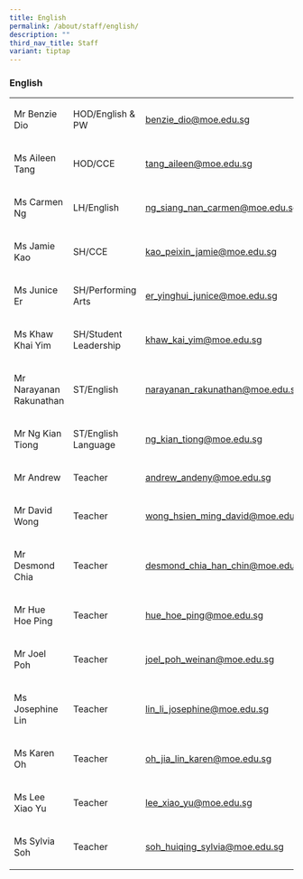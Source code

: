 ```yaml
---
title: English
permalink: /about/staff/english/
description: ""
third_nav_title: Staff
variant: tiptap
---
```

<h3>English</h3><table><tbody><tr><td rowspan="1" colspan="1"><p>Mr Benzie Dio</p></td><td rowspan="1" colspan="1"><p>HOD/English &amp; PW</p></td><td rowspan="1" colspan="1"><p><a href="benzie_dio@moe.edu.sg" rel="noopener noreferrer nofollow" target="_blank">benzie_dio@moe.edu.sg</a></p></td></tr><tr><td rowspan="1" colspan="1"><p>Ms Aileen Tang</p></td><td rowspan="1" colspan="1"><p>HOD/CCE</p></td><td rowspan="1" colspan="1"><p><a href="tang_aileen@moe.edu.sg" rel="noopener noreferrer nofollow" target="_blank">tang_aileen@moe.edu.sg</a></p></td></tr><tr><td rowspan="1" colspan="1"><p>Ms Carmen Ng</p></td><td rowspan="1" colspan="1"><p>LH/English</p></td><td rowspan="1" colspan="1"><p><a href="ng_siang_nan_carmen@moe.edu.sg" rel="noopener noreferrer nofollow" target="_blank">ng_siang_nan_carmen@moe.edu.sg</a></p></td></tr><tr><td rowspan="1" colspan="1"><p>Ms Jamie Kao</p></td><td rowspan="1" colspan="1"><p>SH/CCE</p></td><td rowspan="1" colspan="1"><p><a href="kao_peixin_jamie@moe.edu.sg" rel="noopener noreferrer nofollow" target="_blank">kao_peixin_jamie@moe.edu.sg</a></p></td></tr><tr><td rowspan="1" colspan="1"><p>Ms Junice Er</p></td><td rowspan="1" colspan="1"><p>SH/Performing Arts</p></td><td rowspan="1" colspan="1"><p><a href="er_yinghui_junice@moe.edu.sg" rel="noopener noreferrer nofollow" target="_blank">er_yinghui_junice@moe.edu.sg</a></p></td></tr><tr><td rowspan="1" colspan="1"><p>Ms Khaw Khai Yim</p></td><td rowspan="1" colspan="1"><p>SH/Student Leadership</p></td><td rowspan="1" colspan="1"><p><a href="khaw_kai_yim@moe.edu.sg" rel="noopener noreferrer nofollow" target="_blank">khaw_kai_yim@moe.edu.sg</a></p></td></tr><tr><td rowspan="1" colspan="1"><p>Mr Narayanan Rakunathan</p></td><td rowspan="1" colspan="1"><p>ST/English</p></td><td rowspan="1" colspan="1"><p><a href="narayanan_rakunathan@moe.edu.sg" rel="noopener noreferrer nofollow" target="_blank">narayanan_rakunathan@moe.edu.sg</a></p></td></tr><tr><td rowspan="1" colspan="1"><p>Mr Ng Kian Tiong</p></td><td rowspan="1" colspan="1"><p>ST/English Language</p></td><td rowspan="1" colspan="1"><p><a href="ng_kian_tiong@moe.edu.sg" rel="noopener noreferrer nofollow" target="_blank">ng_kian_tiong@moe.edu.sg</a></p></td></tr><tr><td rowspan="1" colspan="1"><p>Mr Andrew</p></td><td rowspan="1" colspan="1"><p>Teacher</p></td><td rowspan="1" colspan="1"><p><a href="andrew_andeny@moe.edu.sg" rel="noopener noreferrer nofollow" target="_blank">andrew_andeny@moe.edu.sg</a></p></td></tr><tr><td rowspan="1" colspan="1"><p>Mr David Wong</p></td><td rowspan="1" colspan="1"><p>Teacher</p></td><td rowspan="1" colspan="1"><p><a href="wong_hsien_ming_david@moe.edu.sg" rel="noopener noreferrer nofollow" target="_blank">wong_hsien_ming_david@moe.edu.sg</a></p></td></tr><tr><td rowspan="1" colspan="1"><p>Mr Desmond Chia</p></td><td rowspan="1" colspan="1"><p>Teacher</p></td><td rowspan="1" colspan="1"><p><a href="desmond_chia_han_chin@moe.edu.sg" rel="noopener noreferrer nofollow" target="_blank">desmond_chia_han_chin@moe.edu.sg</a></p></td></tr><tr><td rowspan="1" colspan="1"><p>Mr Hue Hoe Ping</p></td><td rowspan="1" colspan="1"><p>Teacher</p></td><td rowspan="1" colspan="1"><p><a href="hue_hoe_ping@moe.edu.sg" rel="noopener noreferrer nofollow" target="_blank">hue_hoe_ping@moe.edu.sg</a></p></td></tr><tr><td rowspan="1" colspan="1"><p>Mr Joel Poh</p></td><td rowspan="1" colspan="1"><p>Teacher</p></td><td rowspan="1" colspan="1"><p><a href="joel_poh_weinan@moe.edu.sg" rel="noopener noreferrer nofollow" target="_blank">joel_poh_weinan@moe.edu.sg</a></p></td></tr><tr><td rowspan="1" colspan="1"><p>Ms Josephine Lin</p></td><td rowspan="1" colspan="1"><p>Teacher</p></td><td rowspan="1" colspan="1"><p><a href="lin_li_josephine@moe.edu.sg" rel="noopener noreferrer nofollow" target="_blank">lin_li_josephine@moe.edu.sg</a></p></td></tr><tr><td rowspan="1" colspan="1"><p>Ms Karen Oh</p></td><td rowspan="1" colspan="1"><p>Teacher</p></td><td rowspan="1" colspan="1"><p><a href="oh_jia_lin_karen@moe.edu.sg" rel="noopener noreferrer nofollow" target="_blank">oh_jia_lin_karen@moe.edu.sg</a></p></td></tr><tr><td rowspan="1" colspan="1"><p>Ms Lee Xiao Yu</p></td><td rowspan="1" colspan="1"><p>Teacher</p></td><td rowspan="1" colspan="1"><p><a href="lee_xiao_yu@moe.edu.sg" rel="noopener noreferrer nofollow" target="_blank">lee_xiao_yu@moe.edu.sg</a></p></td></tr><tr><td rowspan="1" colspan="1"><p>Ms Sylvia Soh</p></td><td rowspan="1" colspan="1"><p>Teacher</p></td><td rowspan="1" colspan="1"><p><a href="soh_huiqing_sylvia@moe.edu.sg" rel="noopener noreferrer nofollow" target="_blank">soh_huiqing_sylvia@moe.edu.sg</a></p></td></tr></tbody></table><p></p>